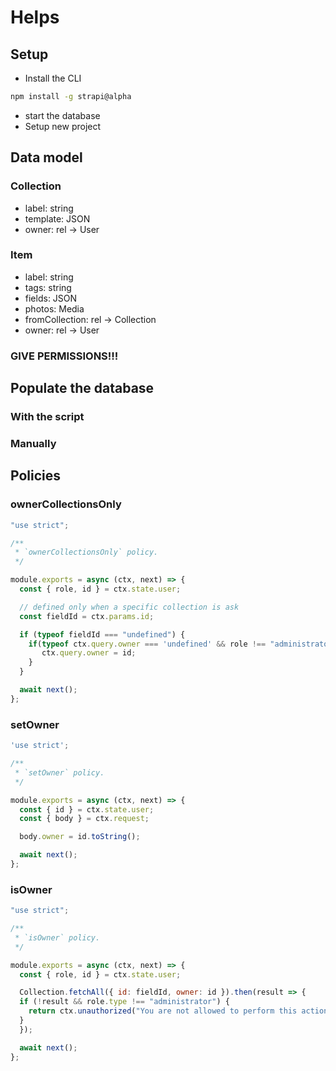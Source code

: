 # Helps
## Setup
- Install the CLI
```bash
npm install -g strapi@alpha
```
- start the database
- Setup new project

## Data model

### Collection
- label: string
- template: JSON
- owner: rel -> User

### Item
- label: string
- tags: string
- fields: JSON
- photos: Media
- fromCollection: rel -> Collection
- owner: rel -> User

### GIVE PERMISSIONS!!!

## Populate the database
### With the script
### Manually


## Policies
### ownerCollectionsOnly

```javascript
"use strict";

/**
 * `ownerCollectionsOnly` policy.
 */

module.exports = async (ctx, next) => {
  const { role, id } = ctx.state.user;

  // defined only when a specific collection is ask
  const fieldId = ctx.params.id;

  if (typeof fieldId === "undefined") {
    if(typeof ctx.query.owner === 'undefined' && role !== "administrator") {
       ctx.query.owner = id;
    }
  }

  await next();
};
```


### setOwner

```javascript
'use strict';

/**
 * `setOwner` policy.
 */

module.exports = async (ctx, next) => {
  const { id } = ctx.state.user;
  const { body } = ctx.request;

  body.owner = id.toString();

  await next();
};
```

### isOwner

```javascript
"use strict";

/**
 * `isOwner` policy.
 */

module.exports = async (ctx, next) => {
  const { role, id } = ctx.state.user;

  Collection.fetchAll({ id: fieldId, owner: id }).then(result => {
  if (!result && role.type !== "administrator") {
    return ctx.unauthorized("You are not allowed to perform this action.");
  }
  });

  await next();
};
```

